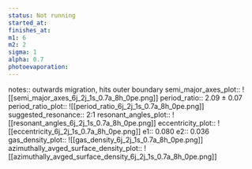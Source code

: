 ```yaml
---
status: Not running
started_at: 
finishes_at: 
m1: 6
m2: 2
sigma: 1
alpha: 0.7
photoevaporation: 
---
```


notes:: outwards migration, hits outer boundary
semi_major_axes_plot:: ![[semi_major_axes_6j_2j_1s_0.7a_8h_0pe.png]]
period_ratio:: 2.09 ± 0.07
period_ratio_plot:: ![[period_ratio_6j_2j_1s_0.7a_8h_0pe.png]]
suggested_resonance:: 2:1
resonant_angles_plot:: ![[resonant_angles_6j_2j_1s_0.7a_8h_0pe.png]]
eccentricity_plot:: ![[eccentricity_6j_2j_1s_0.7a_8h_0pe.png]]
e1:: 0.080
e2:: 0.036
gas_density_plot:: ![[gas_density_6j_2j_1s_0.7a_8h_0pe.png]]
azimuthally_avged_surface_density_plot:: ![[azimuthally_avged_surface_density_6j_2j_1s_0.7a_8h_0pe.png]]
